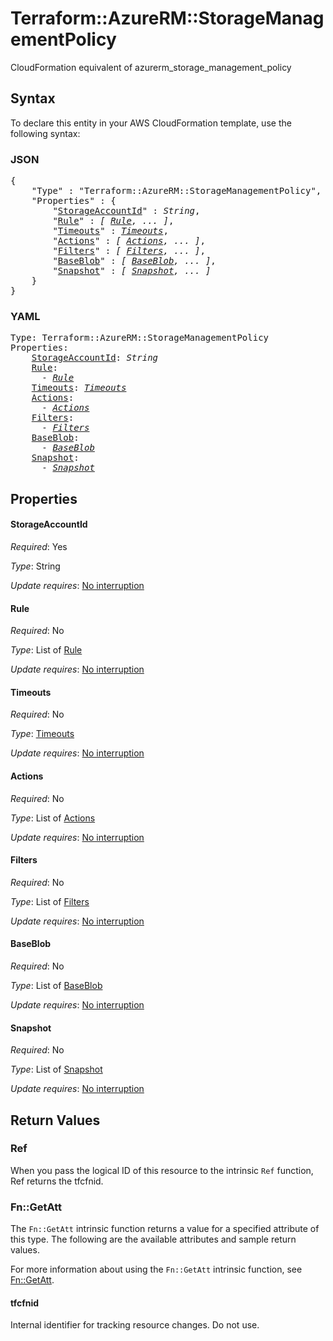 # Terraform::AzureRM::StorageManagementPolicy

CloudFormation equivalent of azurerm_storage_management_policy

## Syntax

To declare this entity in your AWS CloudFormation template, use the following syntax:

### JSON

<pre>
{
    "Type" : "Terraform::AzureRM::StorageManagementPolicy",
    "Properties" : {
        "<a href="#storageaccountid" title="StorageAccountId">StorageAccountId</a>" : <i>String</i>,
        "<a href="#rule" title="Rule">Rule</a>" : <i>[ <a href="rule.md">Rule</a>, ... ]</i>,
        "<a href="#timeouts" title="Timeouts">Timeouts</a>" : <i><a href="timeouts.md">Timeouts</a></i>,
        "<a href="#actions" title="Actions">Actions</a>" : <i>[ <a href="actions.md">Actions</a>, ... ]</i>,
        "<a href="#filters" title="Filters">Filters</a>" : <i>[ <a href="filters.md">Filters</a>, ... ]</i>,
        "<a href="#baseblob" title="BaseBlob">BaseBlob</a>" : <i>[ <a href="baseblob.md">BaseBlob</a>, ... ]</i>,
        "<a href="#snapshot" title="Snapshot">Snapshot</a>" : <i>[ <a href="snapshot.md">Snapshot</a>, ... ]</i>
    }
}
</pre>

### YAML

<pre>
Type: Terraform::AzureRM::StorageManagementPolicy
Properties:
    <a href="#storageaccountid" title="StorageAccountId">StorageAccountId</a>: <i>String</i>
    <a href="#rule" title="Rule">Rule</a>: <i>
      - <a href="rule.md">Rule</a></i>
    <a href="#timeouts" title="Timeouts">Timeouts</a>: <i><a href="timeouts.md">Timeouts</a></i>
    <a href="#actions" title="Actions">Actions</a>: <i>
      - <a href="actions.md">Actions</a></i>
    <a href="#filters" title="Filters">Filters</a>: <i>
      - <a href="filters.md">Filters</a></i>
    <a href="#baseblob" title="BaseBlob">BaseBlob</a>: <i>
      - <a href="baseblob.md">BaseBlob</a></i>
    <a href="#snapshot" title="Snapshot">Snapshot</a>: <i>
      - <a href="snapshot.md">Snapshot</a></i>
</pre>

## Properties

#### StorageAccountId

_Required_: Yes

_Type_: String

_Update requires_: [No interruption](https://docs.aws.amazon.com/AWSCloudFormation/latest/UserGuide/using-cfn-updating-stacks-update-behaviors.html#update-no-interrupt)

#### Rule

_Required_: No

_Type_: List of <a href="rule.md">Rule</a>

_Update requires_: [No interruption](https://docs.aws.amazon.com/AWSCloudFormation/latest/UserGuide/using-cfn-updating-stacks-update-behaviors.html#update-no-interrupt)

#### Timeouts

_Required_: No

_Type_: <a href="timeouts.md">Timeouts</a>

_Update requires_: [No interruption](https://docs.aws.amazon.com/AWSCloudFormation/latest/UserGuide/using-cfn-updating-stacks-update-behaviors.html#update-no-interrupt)

#### Actions

_Required_: No

_Type_: List of <a href="actions.md">Actions</a>

_Update requires_: [No interruption](https://docs.aws.amazon.com/AWSCloudFormation/latest/UserGuide/using-cfn-updating-stacks-update-behaviors.html#update-no-interrupt)

#### Filters

_Required_: No

_Type_: List of <a href="filters.md">Filters</a>

_Update requires_: [No interruption](https://docs.aws.amazon.com/AWSCloudFormation/latest/UserGuide/using-cfn-updating-stacks-update-behaviors.html#update-no-interrupt)

#### BaseBlob

_Required_: No

_Type_: List of <a href="baseblob.md">BaseBlob</a>

_Update requires_: [No interruption](https://docs.aws.amazon.com/AWSCloudFormation/latest/UserGuide/using-cfn-updating-stacks-update-behaviors.html#update-no-interrupt)

#### Snapshot

_Required_: No

_Type_: List of <a href="snapshot.md">Snapshot</a>

_Update requires_: [No interruption](https://docs.aws.amazon.com/AWSCloudFormation/latest/UserGuide/using-cfn-updating-stacks-update-behaviors.html#update-no-interrupt)

## Return Values

### Ref

When you pass the logical ID of this resource to the intrinsic `Ref` function, Ref returns the tfcfnid.

### Fn::GetAtt

The `Fn::GetAtt` intrinsic function returns a value for a specified attribute of this type. The following are the available attributes and sample return values.

For more information about using the `Fn::GetAtt` intrinsic function, see [Fn::GetAtt](https://docs.aws.amazon.com/AWSCloudFormation/latest/UserGuide/intrinsic-function-reference-getatt.html).

#### tfcfnid

Internal identifier for tracking resource changes. Do not use.

